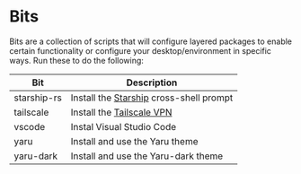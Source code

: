 # Bits

Bits are a collection of scripts that will configure layered packages to enable certain functionality or configure your desktop/environment in specific ways. Run these to do the following:


| Bit     | Description |
| ------- | ----------- |
| starship-rs | Install the [Starship](https://starship.rs/) cross-shell prompt |
| tailscale | Install the [Tailscale VPN](https://tailscale.com/) |
| vscode    | Instal Visual Studio Code |
| yaru      | Install and use the Yaru theme |
| yaru-dark | Install and use the Yaru-dark theme |
